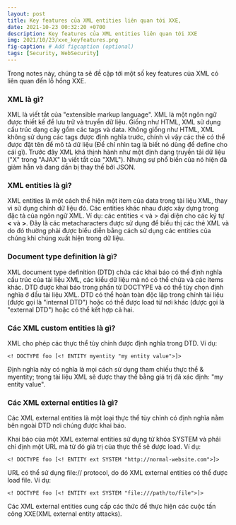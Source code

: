 ```yaml
---
layout: post
title: Key features của XML entities liên quan tới XXE,
date: 2021-10-23 00:32:20 +0700
description: Key features của XML entities liên quan tới XXE
img: 2021/10/23/xxe_keyfeatures.png
fig-caption: # Add figcaption (optional)
tags: [Security, WebSecurity]
---
```


Trong notes này, chúng ta sẽ đề cập tới một số key features của XML có liên quan đến lỗ hổng XXE.

### XML là gì?

XML là viết tắt của "extensible markup language". XML là một ngôn ngữ được thiết kế để lưu trữ và truyền dữ liệu. Giống như HTML, XML sử dụng cấu trúc dạng cây gồm các tags và data. Không giống như HTML, XML không sử dụng các tags được định nghĩa trước, chính vì vậy các thẻ có thể được đặt tên để mô tả dữ liệu (Để chỉ nhìn tag là biết nó dùng để define cho cái gì). Trước đây XML khá thịnh hành như một định dạng truyền tải dữ liệu ("X" trong "AJAX" là viết tắt của "XML"). Nhưng sự phổ biến của nó hiện đã giảm hẳn và đang dần bị thay thế bởi JSON.

### XML entities là gì?

XML entities là một cách thể hiện một item của data trong tài liệu XML, thay vì sử dụng chính dữ liệu đó. Các entities khác nhau được xây dựng trong đặc tả của ngôn ngữ XML. Ví dụ: các entities &lt; và &gt; đại diện cho các ký tự **<** và **>**. Đây là các metacharacters được sử dụng để biểu thị các thẻ XML và do đó thường phải được biểu diễn bằng cách sử dụng các entities của chúng khi chúng xuất hiện trong dữ liệu.

### Document type definition là gì?

XML document type definition (DTD) chứa các khai báo có thể định nghĩa cấu trúc của tài liệu XML, các kiểu dữ liệu mà nó có thể chứa và các items khác. DTD được khai báo trong phần tử DOCTYPE và có thể tùy chọn định nghĩa ở đầu tài liệu XML. DTD có thể hoàn toàn độc lập trong chính tài liệu (được gọi là "internal DTD") hoặc có thể được load từ nơi khác (được gọi là "external DTD") hoặc có thể kết hợp cả hai.

### Các XML custom entities là gì?

XML cho phép các thực thể tùy chỉnh được định nghĩa trong DTD. Ví dụ:

```<! DOCTYPE foo [<! ENTITY myentity "my entity value">]>```

Định nghĩa này có nghĩa là mọi cách sử dụng tham chiếu thực thể & myentity; trong tài liệu XML sẽ được thay thế bằng giá trị đã xác định: "my entity value".

### Các XML external entities là gì?

Các XML external entities là một loại thực thể tùy chỉnh có định nghĩa nằm bên ngoài DTD nơi chúng được khai báo.

Khai báo của một XML external entities sử dụng từ khóa SYSTEM và phải chỉ định một URL mà từ đó giá trị của thực thể sẽ được load. Ví dụ:

```<! DOCTYPE foo [<! ENTITY ext SYSTEM "http://normal-website.com">]>```

URL có thể sử dụng file:// protocol, do đó XML external entities có thể được load file. Ví dụ:

```<! DOCTYPE foo [<! ENTITY ext SYSTEM "file:///path/to/file">]>```

Các XML external entities cung cấp các thức để thực hiện các cuộc tấn công XXE(XML external entity attacks). 